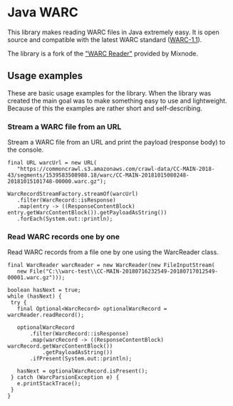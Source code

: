 # Java WARC

This library makes reading WARC files in Java extremely easy. It is open source and compatible with the latest WARC standard (<a href="https://iipc.github.io/warc-specifications/specifications/warc-format/warc-1.0/">WARC-1.1</a>).

The library is a fork of the <a href="https://github.com/Mixnode/mixnode-warcreader-java">"WARC Reader"</a> provided by Mixnode.

## Usage examples

These are basic usage examples for the library. When the library was created the main goal was to make something easy to use and lightweight. Because of this the examples are rather short and self-describing.

### Stream a WARC file from an URL

Stream a WARC file from an URL and print the payload (response body) to the console.

 ```
final URL warcUrl = new URL(
    "https://commoncrawl.s3.amazonaws.com/crawl-data/CC-MAIN-2018-43/segments/1539583508988.18/warc/CC-MAIN-20181015080248-20181015101748-00000.warc.gz");

WarcRecordStreamFactory.streamOf(warcUrl)
    .filter(WarcRecord::isResponse)
    .map(entry -> ((ResponseContentBlock) entry.getWarcContentBlock()).getPayloadAsString())
    .forEach(System.out::println);
```

### Read WARC records one by one

Read WARC records from a file one by one using the WarcReader class.

 ```
final WarcReader warcReader = new WarcReader(new FileInputStream(
    new File("C:\\warc-test\\CC-MAIN-20180716232549-20180717012549-00001.warc.gz")));

boolean hasNext = true;
while (hasNext) {
  try {
    final Optional<WarcRecord> optionalWarcRecord = warcReader.readRecord();

    optionalWarcRecord
        .filter(WarcRecord::isResponse)
        .map(warcRecord -> ((ResponseContentBlock) warcRecord.getWarcContentBlock())
            .getPayloadAsString())
        .ifPresent(System.out::println);

    hasNext = optionalWarcRecord.isPresent();
  } catch (WarcParsionException e) {
    e.printStackTrace();
  }
}
 ```